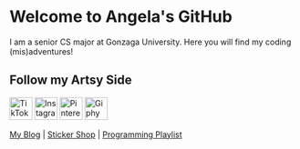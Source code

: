 # Welcome to Angela's GitHub
I am a senior CS major at Gonzaga University. Here you will find my coding (mis)adventures! 

## Follow my Artsy Side
[<img title="TikTok" alt="TikTok" src="https://angelageorge.me/wp-content/uploads/2021/05/5cb78671a7c7755bf004c14b.png" width="40" height="40">](https://www.tiktok.com/@artfully_ange?lang=en)  [<img title="Instagram" alt="Instagram" src="https://angelageorge.me/wp-content/uploads/2021/05/Instagram_Glyph_Gradient_RGB.png" width="40" height="40">](https://www.instagram.com/artfully_ange/) [<img title="Pinterest" alt="Pinterest" src="https://angelageorge.me/wp-content/uploads/2021/05/transparent.png" width="40" height="40">](https://www.pinterest.com/Artfully_Ange/) [<img title="Giphy" alt="Giphy" src="https://angelageorge.me/wp-content/uploads/2021/04/Giphy-Icon-Circle-270-px.png" width="40" height="40">](https://giphy.com/artfully_ange)

[My Blog](https://wwww.angelageorge.me) | [Sticker Shop](https://www.redbubble.com/es/people/artfully-ange/shop?asc=u&ref=account-nav-dropdown) | [Programming Playlist](https://open.spotify.com/playlist/73dCmYaps3B68VvAepkxSS?si=3fc50ed48e734701)
